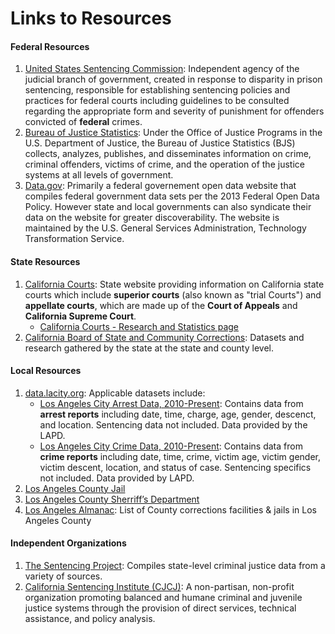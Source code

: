 # Links to Resources

#### Federal Resources
1. [United States Sentencing Commission](https://www.ussc.gov/about-page): Independent agency of the judicial branch of government, created in response to disparity in prison sentencing, responsible for establishing sentencing policies and practices for federal courts including guidelines to be consulted regarding the appropriate form and severity of punishment for offenders convicted of **federal** crimes.
2. [Bureau of Justice Statistics](https://www.bjs.gov/): Under the Office of Justice Programs in the U.S. Department of Justice, the Bureau of Justice Statistics (BJS) collects, analyzes, publishes, and disseminates information on crime, criminal offenders, victims of crime, and the operation of the justice systems at all levels of government. 
3. [Data.gov](https://catalog.data.gov/dataset): Primarily a federal governement open data website that compiles federal government data sets per the 2013 Federal Open Data Policy. However state and local governments can also syndicate their data on the website for greater discoverability. The website is maintained by the U.S. General Services Administration, Technology Transformation Service. 

#### State Resources
1. [California Courts](http://www.courts.ca.gov/12941.htm): State website providing information on California state courts which include **superior courts** (also known as "trial Courts") and **appellate courts**, which are made up of the **Court of Appeals** and **California Supreme Court**.   
    * [California Courts - Research and Statistics page](http://www.courts.ca.gov/627.htm)
2. [California Board of State and Community Corrections](http://www.bscc.ca.gov/m_data&research.php): Datasets and research gathered by the state at the state and county level.  

#### Local Resources
1. [data.lacity.org](https://data.lacity.org/): Applicable datasets include:
    * [Los Angeles City Arrest Data, 2010-Present](https://data.lacity.org/A-Safe-City/Arrest-Data-from-2010-to-Present/yru6-6re4): Contains data from **arrest reports** including date, time, charge, age, gender, descenct, and location. Sentencing data not included. Data provided by the LAPD.
    * [Los Angeles City Crime Data, 2010-Present](https://data.lacity.org/A-Safe-City/Crime-Data-from-2010-to-Present/y8tr-7khq): Contains data from **crime reports** including date, time, crime, victim age, victim gender, victim descent, location, and status of case. Sentencing specifics not included. Data provided by LAPD. 
2. [Los Angeles County Jail](http://www.lajailinfo.com)
3. [Los Angeles County Sherriff’s Department](http://www.lasd.org/public_data_sharing.html)
4. [Los Angeles Almanac](http://www.laalmanac.com/crime/cr25.php): List of County corrections facilities & jails in Los Angeles County


#### Independent Organizations
1. [The Sentencing Project](https://www.sentencingproject.org): Compiles state-level criminal justice data from a variety of sources.
2. [California Sentencing Institute (CJCJ)](http://casi.cjcj.org/): A non-partisan, non-profit organization promoting balanced and humane criminal and juvenile justice systems through the provision of direct services, technical assistance, and policy analysis.
